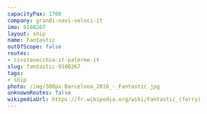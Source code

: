 ```yaml
---
capacityPax: 1700
company: grandi-navi-veloci-it
imo: 9100267
layout: ship
name: Fantastic
outOfScope: false
routes:
- civitavecchia-it-palerme-it
slug: fantastic-9100267
tags:
- ship
photo: /img/300px-Barcelona_2016_-_Fantastic.jpg
unknownRoutes: false
wikipediaUrl: https://fr.wikipedia.org/wiki/Fantastic_(ferry)
---
```


